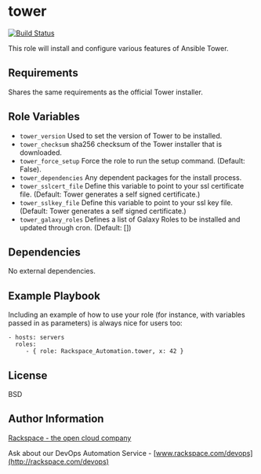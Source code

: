 tower
========

[![Build Status](https://drone-opsdev.rax.io/github.com/rack-roles/tower/status.svg?branch=master)](https://drone-opsdev.rax.io/github.com/rack-roles/tower)

This role will install and configure various features of Ansible Tower.

Requirements
------------

Shares the same requirements as the official Tower installer.

Role Variables
--------------

* `tower_version` Used to set the version of Tower to be installed.
* `tower_checksum` sha256 checksum of the Tower installer that is downloaded.
* `tower_force_setup` Force the role to run the setup command. (Default: False).
* `tower_dependencies` Any dependent packages for the install process.
* `tower_sslcert_file` Define this variable to point to your ssl certificate file. (Default: Tower generates a self signed certificate.)
* `tower_sslkey_file` Define this variable to point to your ssl key file. (Default: Tower generates a self signed certificate.)
* `tower_galaxy_roles` Defines a list of Galaxy Roles to be installed and updated through cron. (Default: [])

Dependencies
------------

No external dependencies.

Example Playbook
-------------------------

Including an example of how to use your role (for instance, with variables passed in as parameters) is always nice for users too:

    - hosts: servers
      roles:
         - { role: Rackspace_Automation.tower, x: 42 }

License
-------

BSD

Author Information
------------------

[Rackspace - the open cloud company](http://rackspace.com)

Ask about our DevOps Automation Service - [www.rackspace.com/devops](http://rackspace.com/devops)
